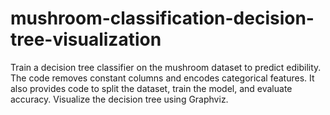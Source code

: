 # mushroom-classification-decision-tree-visualization
Train a decision tree classifier on the mushroom dataset to predict edibility. The code removes constant columns and encodes categorical features. It also provides code to split the dataset, train the model, and evaluate accuracy. Visualize the decision tree using Graphviz.
